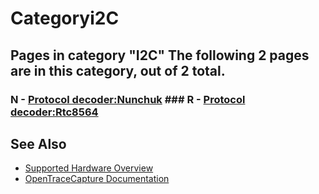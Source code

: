# Categoryi2C

## Pages in category "I2C" The following 2 pages are in this category, out of 2 total. 
### N \- [Protocol decoder:Nunchuk](./Protocol_decoder:Nunchuk.html "Protocol decoder:Nunchuk") ### R \- [Protocol decoder:Rtc8564](./Protocol_decoder:Rtc8564.html "Protocol decoder:Rtc8564")

## See Also
- [Supported Hardware Overview](../supported-hardware.md)
- [OpenTraceCapture Documentation](../../opentracecapture/overview.md)
